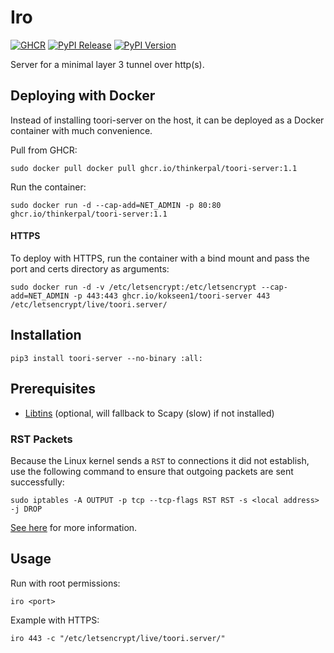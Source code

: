 # Iro 

[![GHCR](https://github.com/kokseen1/toori-server/actions/workflows/ghcr.yml/badge.svg)](https://github.com/kokseen1/toori-server/actions/workflows/ghcr.yml)
[![PyPI Release](https://github.com/kokseen1/toori-server/actions/workflows/release.yml/badge.svg)](https://github.com/kokseen1/toori-server/actions/workflows/release.yml)
[![PyPI Version](https://img.shields.io/pypi/v/toori-server.svg)](https://pypi.python.org/pypi/toori-server/)

Server for a minimal layer 3 tunnel over http(s).

## Deploying with Docker

Instead of installing toori-server on the host, it can be deployed as a Docker container with much convenience.

Pull from GHCR:

```shell
sudo docker pull docker pull ghcr.io/thinkerpal/toori-server:1.1
```

Run the container:

```shell
sudo docker run -d --cap-add=NET_ADMIN -p 80:80 ghcr.io/thinkerpal/toori-server:1.1
```

#### HTTPS

To deploy with HTTPS, run the container with a bind mount and pass the port and certs directory as arguments:

```shell
sudo docker run -d -v /etc/letsencrypt:/etc/letsencrypt --cap-add=NET_ADMIN -p 443:443 ghcr.io/kokseen1/toori-server 443 /etc/letsencrypt/live/toori.server/
```

## Installation

```shell
pip3 install toori-server --no-binary :all:
```

## Prerequisites

- [Libtins](http://libtins.github.io/download/) (optional, will fallback to Scapy (slow) if not installed)

### RST Packets

Because the Linux kernel sends a `RST` to connections it did not establish, use the following command to ensure that outgoing packets are sent successfully:

```shell
sudo iptables -A OUTPUT -p tcp --tcp-flags RST RST -s <local address> -j DROP
```

[See here](https://stackoverflow.com/questions/9058052/unwanted-rst-tcp-packet-with-scapy) for more information.

## Usage

Run with root permissions:

```shell
iro <port>
```

Example with HTTPS:

```shell
iro 443 -c "/etc/letsencrypt/live/toori.server/"
```


